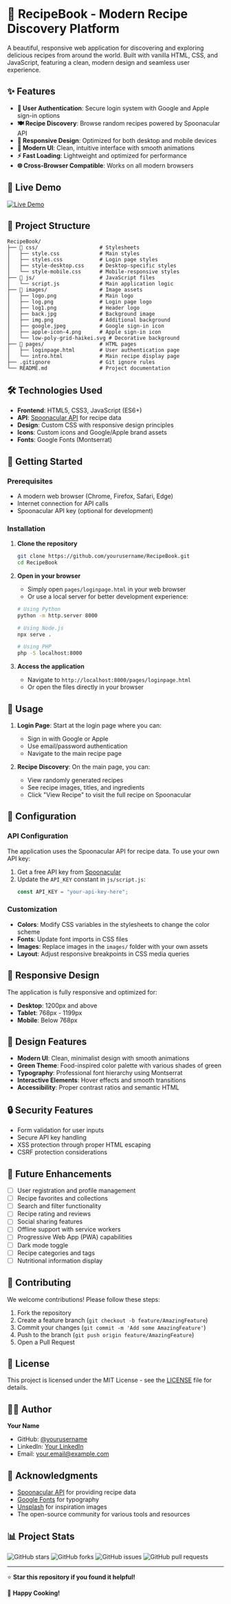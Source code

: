 # 🍳 RecipeBook - Modern Recipe Discovery Platform

A beautiful, responsive web application for discovering and exploring delicious recipes from around the world. Built with vanilla HTML, CSS, and JavaScript, featuring a clean, modern design and seamless user experience.

## ✨ Features

- **🔐 User Authentication**: Secure login system with Google and Apple sign-in options
- **🍽️ Recipe Discovery**: Browse random recipes powered by Spoonacular API
- **📱 Responsive Design**: Optimized for both desktop and mobile devices
- **🎨 Modern UI**: Clean, intuitive interface with smooth animations
- **⚡ Fast Loading**: Lightweight and optimized for performance
- **🌐 Cross-Browser Compatible**: Works on all modern browsers

## 🚀 Live Demo

[![Live Demo](https://img.shields.io/badge/Live%20Demo-Visit%20Site-green?style=for-the-badge)](https://your-repo-link.com)

## 📁 Project Structure

```
RecipeBook/
├── 📁 css/                    # Stylesheets
│   ├── style.css             # Main styles
│   ├── styles.css            # Login page styles
│   ├── style-desktop.css     # Desktop-specific styles
│   └── style-mobile.css      # Mobile-responsive styles
├── 📁 js/                     # JavaScript files
│   └── script.js             # Main application logic
├── 📁 images/                 # Image assets
│   ├── logo.png              # Main logo
│   ├── log.png               # Login page logo
│   ├── log1.png              # Header logo
│   ├── back.jpg              # Background image
│   ├── img.png               # Additional background
│   ├── google.jpeg           # Google sign-in icon
│   ├── apple-icon-4.png      # Apple sign-in icon
│   └── low-poly-grid-haikei.svg # Decorative background
├── 📁 pages/                  # HTML pages
│   ├── loginpage.html        # User authentication page
│   └── intro.html            # Main recipe display page
├── .gitignore                # Git ignore rules
└── README.md                 # Project documentation
```

## 🛠️ Technologies Used

- **Frontend**: HTML5, CSS3, JavaScript (ES6+)
- **API**: [Spoonacular API](https://spoonacular.com/food-api) for recipe data
- **Design**: Custom CSS with responsive design principles
- **Icons**: Custom icons and Google/Apple brand assets
- **Fonts**: Google Fonts (Montserrat)

## 🚀 Getting Started

### Prerequisites

- A modern web browser (Chrome, Firefox, Safari, Edge)
- Internet connection for API calls
- Spoonacular API key (optional for development)

### Installation

1. **Clone the repository**
   ```bash
   git clone https://github.com/yourusername/RecipeBook.git
   cd RecipeBook
   ```

2. **Open in your browser**
   - Simply open `pages/loginpage.html` in your web browser
   - Or use a local server for better development experience:
   ```bash
   # Using Python
   python -m http.server 8000
   
   # Using Node.js
   npx serve .
   
   # Using PHP
   php -S localhost:8000
   ```

3. **Access the application**
   - Navigate to `http://localhost:8000/pages/loginpage.html`
   - Or open the files directly in your browser

## 🎯 Usage

1. **Login Page**: Start at the login page where you can:
   - Sign in with Google or Apple
   - Use email/password authentication
   - Navigate to the main recipe page

2. **Recipe Discovery**: On the main page, you can:
   - View randomly generated recipes
   - See recipe images, titles, and ingredients
   - Click "View Recipe" to visit the full recipe on Spoonacular

## 🔧 Configuration

### API Configuration

The application uses the Spoonacular API for recipe data. To use your own API key:

1. Get a free API key from [Spoonacular](https://spoonacular.com/food-api)
2. Update the `API_KEY` constant in `js/script.js`:
   ```javascript
   const API_KEY = "your-api-key-here";
   ```

### Customization

- **Colors**: Modify CSS variables in the stylesheets to change the color scheme
- **Fonts**: Update font imports in CSS files
- **Images**: Replace images in the `images/` folder with your own assets
- **Layout**: Adjust responsive breakpoints in CSS media queries

## 📱 Responsive Design

The application is fully responsive and optimized for:
- **Desktop**: 1200px and above
- **Tablet**: 768px - 1199px
- **Mobile**: Below 768px

## 🎨 Design Features

- **Modern UI**: Clean, minimalist design with smooth animations
- **Green Theme**: Food-inspired color palette with various shades of green
- **Typography**: Professional font hierarchy using Montserrat
- **Interactive Elements**: Hover effects and smooth transitions
- **Accessibility**: Proper contrast ratios and semantic HTML

## 🔒 Security Features

- Form validation for user inputs
- Secure API key handling
- XSS protection through proper HTML escaping
- CSRF protection considerations

## 🚀 Future Enhancements

- [ ] User registration and profile management
- [ ] Recipe favorites and collections
- [ ] Search and filter functionality
- [ ] Recipe rating and reviews
- [ ] Social sharing features
- [ ] Offline support with service workers
- [ ] Progressive Web App (PWA) capabilities
- [ ] Dark mode toggle
- [ ] Recipe categories and tags
- [ ] Nutritional information display

## 🤝 Contributing

We welcome contributions! Please follow these steps:

1. Fork the repository
2. Create a feature branch (`git checkout -b feature/AmazingFeature`)
3. Commit your changes (`git commit -m 'Add some AmazingFeature'`)
4. Push to the branch (`git push origin feature/AmazingFeature`)
5. Open a Pull Request

## 📝 License

This project is licensed under the MIT License - see the [LICENSE](LICENSE) file for details.

## 👨‍💻 Author

**Your Name**
- GitHub: [@yourusername](https://github.com/yourusername)
- LinkedIn: [Your LinkedIn](https://linkedin.com/in/yourprofile)
- Email: your.email@example.com

## 🙏 Acknowledgments

- [Spoonacular API](https://spoonacular.com/food-api) for providing recipe data
- [Google Fonts](https://fonts.google.com/) for typography
- [Unsplash](https://unsplash.com/) for inspiration images
- The open-source community for various tools and resources

## 📊 Project Stats

![GitHub stars](https://img.shields.io/github/stars/yourusername/RecipeBook?style=social)
![GitHub forks](https://img.shields.io/github/forks/yourusername/RecipeBook?style=social)
![GitHub issues](https://img.shields.io/github/issues/yourusername/RecipeBook)
![GitHub pull requests](https://img.shields.io/github/issues-pr/yourusername/RecipeBook)

---

⭐ **Star this repository if you found it helpful!**

🍳 **Happy Cooking!**
